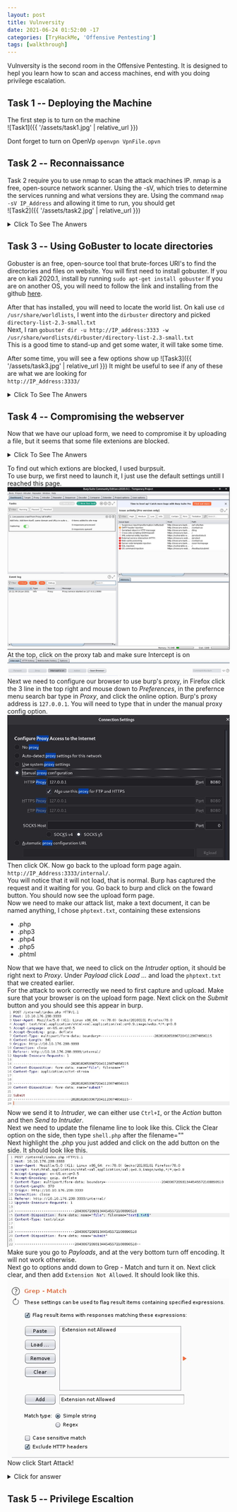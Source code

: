 ```yaml
---
layout: post
title: Vulnversity
date: 2021-06-24 01:52:00 -17
categories: [TryHackMe, 'Offensive Pentesting']
tags: [walkthrough]
---
```


Vulnversity is the second room in the Offensive Pentesting. It is designed to hepl you learn how to scan and access machines, end with you doing privilege escalation.
## Task 1 -- Deploying the Machine

The first step is to turn on the machine\
![Task1]({{ '/assets/task1.jpg' | relative_url }})

Dont forget to turn on OpenVp `openvpn VpnFile.opvn`


## Task 2 -- Reconnaissance
Task 2 require you to use nmap to scan the attack machines IP. nmap is a free, open-source network scanner. Using the -sV, which tries to determine the services running and what versions they are.
Using the command `nmap -sV IP_Address` and allowing it time to run, you should get\
![Task2]({{ '/assets/task2.jpg' | relative_url }})

<details>
    <summary>Click To See The Anwers</summary>

    Scan the box, how many ports are open? 6 <br>
    What version of the squid proxy is running on the machine? 3.5.12<br>
    How many ports will nmap scan if the flag -p-400 was used? 400<br>
    Using the nmap flag -n what will it not resolve? DNS<br>
    What is the most likely operating system this machine is running? Ubuntu<br>
    What port is the web server running on? 3333<br>
</details>

## Task 3 -- Using GoBuster to locate directories
Gobuster is an free, open-source tool that brute-forces URI's to find the directories and files on website.
You will first need to install gobuster. If you are on kali 2020.1, install by running `sudo apt-get install gobuster`
If you are on another OS, you will need to follow the link and installing from the github [here](https://github.com/OJ/gobuster).

After that has installed, you will need to locate the world list. On kali use `cd /usr/share/worldlists`, I went into the `dirbuster` directory and picked `directory-list-2.3-small.txt`<br>
Next, I ran `gobuster dir -u http://IP_address:3333 -w /usr/share/wordlists/dirbuster/directory-list-2.3-small.txt`<br>
This is a good time to stand-up and get some water, it will take some time.<br>

After some time, you will see a few options show up
![Task3]({{ '/assets/task3.jpg' | relative_url }})
It might be useful to see if any of these are what we are looking for<br>
`http://IP_Address:3333/`

<details>
    <summary>Click To See The Anwers</summary>
    What is the directory that has an upload form page? /internal/
</details>

## Task 4 -- Compromising the webserver
Now that we have our upload form, we need to compromise it by uploading a file, but it seems that some file extenions are blocked.
<details>
    <summary>Click To See The Anwers</summary>
    what common extension seems to be blocked? .php
</details>

To find out which extions are blocked, I used burpsuit.<br>
To use burp, we first need to launch it, I just use the default settings untill I reached this page.
<img src="/assets/task4.jpg" alt="Task4"><br>
At the top, click on the proxy tab and make sure Intercept is on
<img src="/assets/task4.1.jpg" alt="Task4.1"><br>
Next we need to configure our browser to use burp's proxy, in Firefox click the 3 line in the top right and mouse down to <em>Preferences</em>, in the prefernce menu search bar type in <em>Proxy</em>, and click the online option. Burp's proxy address is `127.0.0.1`. You will need to type that in under the manual proxy config option.
<img src="/assets/task4.2.jpg" alt="Task4.2"><br>
Then click OK.
Now go back to the upload form page again. `http://IP_Address:3333/internal/`.<br>
You will notice that it will not load, that is normal. Burp has captured the request and it waiting for you. Go back to burp and click on the foward button. You should now see the upload form page.<br>
Now we need to make our attack list, make a text document, it can be named anything, I chose `phptext.txt`, containing these extensions
- .php
- .php3
- .php4
- .php5
- .phtml

Now that we have that, we need to click on the <em>Intruder</em> option, it should be right next to <em>Proxy</em>. Under <em>Payload</em> click <em>Load ...</em> and load the `phptext.txt` that we created earlier.<br>
For the attack to work correctly we need to first capture and upload. Make sure that your browser is on the upload form page. Next click on the <em>Submit</em> button and you should see this appear in burp.
<img src="/assets/task4.3.jpg" alt="Task 4.3"><br>
Now we send it to <em>Intruder</em>, we can either use `Ctrl+I`, or the <em>Action</em> button and then <em>Send to Intruder</em>.<br>
Next we need to update the filename line to look like this. Click the Clear option on the side, then type `shell.php` after the filename=""<br>
Next highlight the .php you just added and click on the add button on the side.
It should look like this.
<img src="/assets/task4.4.jpg" alt="Task 4.4"><br>
Make sure you go to <em>Payloads</em>, and at the very bottom turn off encoding. It will not work otherwise.<br>
Next go to options andd down to Grep - Match and turn it on. Next click clear, and then add `Extension Not Allowed`. It should look like this.<br>
<img src="/assets/task4.5.jpg" alt="Task 4.5"><br>
Now click Start Attack!
<details>
    <summary>Click for answer</summary>
    Run this attack, what extension is allowed? .phtml
    <img src="/assets/task4.6.jpg" alt="Task 4 Answer">
</details>

## Task 5 -- Privilege Escaltion